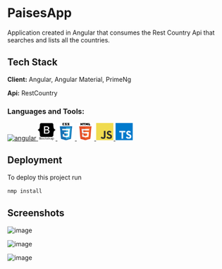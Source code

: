 
# PaisesApp

Application created in Angular that consumes the Rest Country Api that searches and lists all the countries.
## Tech Stack

**Client:** Angular, Angular Material, PrimeNg

**Api:** RestCountry

<h3 align="left">Languages and Tools:</h3>
<p align="left"> <a href="https://angular.io" target="_blank" rel="noreferrer"> <img src="https://angular.io/assets/images/logos/angular/angular.svg" alt="angular" width="40" height="40"/> </a> <a href="https://getbootstrap.com" target="_blank" rel="noreferrer"> <img src="https://raw.githubusercontent.com/devicons/devicon/master/icons/bootstrap/bootstrap-plain-wordmark.svg" alt="bootstrap" width="40" height="40"/> </a> <a href="https://www.w3schools.com/css/" target="_blank" rel="noreferrer"> <img src="https://raw.githubusercontent.com/devicons/devicon/master/icons/css3/css3-original-wordmark.svg" alt="css3" width="40" height="40"/> </a> <a href="https://www.w3.org/html/" target="_blank" rel="noreferrer"> <img src="https://raw.githubusercontent.com/devicons/devicon/master/icons/html5/html5-original-wordmark.svg" alt="html5" width="40" height="40"/> </a> <a href="https://developer.mozilla.org/en-US/docs/Web/JavaScript" target="_blank" rel="noreferrer"> <img src="https://raw.githubusercontent.com/devicons/devicon/master/icons/javascript/javascript-original.svg" alt="javascript" width="40" height="40"/> </a> <a href="https://www.typescriptlang.org/" target="_blank" rel="noreferrer"> <img src="https://raw.githubusercontent.com/devicons/devicon/master/icons/typescript/typescript-original.svg" alt="typescript" width="40" height="40"/> </a> </p>


## Deployment

To deploy this project run

```bash
nmp install
```


## Screenshots


![image](https://github.com/Marlon-Quinde/Aplication-Angular-API-PaisesApp/assets/71990962/17615dae-590d-46ce-ae54-37bdd95638ee)


![image](https://github.com/Marlon-Quinde/Aplication-Angular-API-PaisesApp/assets/71990962/41ddbe27-1a9e-4dc8-93cf-1998aa8817aa)


![image](https://github.com/Marlon-Quinde/Aplication-Angular-API-PaisesApp/assets/71990962/b9321c53-6aca-442a-a4e8-b6799e2459fb)

